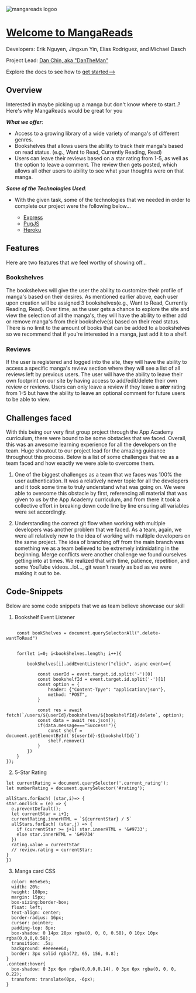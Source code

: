 ![mangareads logoo](https://user-images.githubusercontent.com/95194326/173257442-f989e97f-f91a-45a9-8e05-a760a1f85166.jpg)

# [Welcome to MangaReads](https://manga-reads.herokuapp.com) 

Developers: Erik Nguyen, Jingxun Yin, Elias Rodriguez, and Michael Dasch 

Project Lead: [Dan Chin, aka "DanTheMan"](https://github.com/bongochin)

Explore the docs to see how to [get started-->](https://github.com/MDasch22/Manga-reads-project/wiki)


## Overview 
  Interested in maybe picking up a manga but don't know where to start..? Here's why MangaReads would be great for you 
  
  ***What we offer***: 
  - Access to a growing library of a wide variety of manga's of different genres.
  - Bookshelves that allows users the ability  to track their manga's based on read status. (e.g., Want to Read, Currently Reading, Read)
  - Users can leave their reviews based on a star rating from 1-5, as well as the option to leave a comment. The review then gets posted, which allows all other users to ability to see what your thoughts were on that manga.

***Some of the Technologies Used***:
 
  - With the given task, some of the technologies that we needed in order to complete our project were the following below... 
 
    - [Express](http://expressjs.com/)
    - [PugJS](https://pugjs.org/api/getting-started.html)
    - [Heroku](https://id.heroku.com/login)

## Features 
  Here are two features that we feel worthy of showing off...
  
  ### Bookshelves 
  The bookshelves will give the user the ability to customize their profile of manga's based on their desires. As mentioned earlier above, each user upon creation will be assigned 3 bookshelves(e.g., Want to Read, Currently Reading, Read). Over time, as the user gets a chance to explore the site and view the selection of all the manga's, they will have the ability to either add or remove manga's from their bookshelve(s) based on their read status. There is no limit to the amount of books that can be added to a bookshelves so we recommend that if you're interested in a manga, just add it to a shelf. 
  
  ### Reviews
  If the user is registered and logged into the site, they will have the ability to access a specific manga's review section where they will see a list of all reviews left by previous users. The user will have the ability to leave their own footprint on our site by having access to add/edit/delete their own review or reviews. Users can only leave a review if they leave a ***star*** rating from 1-5 but have the ability to leave an optional comment for future users to be able to view.
  
  
## Challenges faced 
  With this being our very first group project through the App Academy curriculum, there were bound to be some obstacles that we faced. Overall, this was an awesome learning experience for all the developers on the team. Huge shoutout to our project lead for the amazing guidance throughout this process. Below is a list of some challenges that we as a team faced and how exactly we were able to overcome them.   

  1. One of the biggest challenges as a team that we faces was 100% the user authentication. It was a relatively newer topic for all the  developers and it took some time to truly understand what was going on. We were able to overcome this obstacle by first, referencing all material that was given to us by the App Academy curriculum, and from there it took a collective effort in breaking down code line by line ensuring all variables were set accordingly. 
  
  2. Understanding the correct git flow when working with multiple developers was another problem that we faced. As a team, again, we were all relatively new to the idea of working with multiple developers on the same project. The idea of branching off from the main branch was something we as a team believed to be extremely intimidating in the beginning. Merge conflicts were another challenge we found ourselves getting into at times. We realized that with time, patience, repetition, and some YouTube videos...lol..., git wasn’t nearly as bad as we were making it out to be.
  
  
## Code-Snippets
Below are some code snippets that we as team believe showcase our skill

1. Bookshelf Event Listener

```window.addEventListener("DOMContentLoaded", async (event)=>{

    const bookShelves = document.querySelectorAll(".delete-wantToRead")


    for(let i=0; i<bookShelves.length; i++){

        bookShelves[i].addEventListener("click", async event=>{

            const userId = event.target.id.split('-')[0]
            const bookshelfId = event.target.id.split('-')[1]
            const option = {
                header: {"Content-Tpye": "application/json"},
                method: "POST",
            }

            const res = await fetch(`/users/${userId}/bookshelves/${bookshelfId}/delete`, option);
            const data = await res.json();
            if(data.message==="Success!"){
                const shelf = document.getElementById(`${userId}-${bookshelfId}`)
                shelf.remove()
            }
        })
    }
});
```

2. 5-Star Rating

  ```const allStars = document.querySelectorAll('.star')
let currentRating = document.querySelector('.current_rating');
let numberRating = document.querySelector('#rating');

allStars.forEach( (star,i)=> {
  star.onclick = (e) => {
    e.preventDefault();
    let currentStar = i+1;
    currentRating.innerHTML = `${currentStar} / 5`
    allStars.forEach( (star,j) => {
      if (currentStar >= j+1) star.innerHTML = '&#9733';
      else star.innerHTML = '&#9734'
    })
    rating.value = currentStar
    // review.rating = currentStar;
  }
})
```

3. Manga card CSS 

```.content{
  color: #e5e5e5;
  width: 20%;
  height: 180px;
  margin: 15px;
  box-sizing:border-box;
  float: left;
  text-align: center;
  border-radius: 16px;
  cursor: pointer;
  padding-top: 8px;
  box-shadow: 0 14px 28px rgba(0, 0, 0, 0.58), 0 10px 10px rgba(0,0,0,0.58);
  transition: .5s;
  background: #eeeeee6d;
  border: 3px solid rgba(72, 65, 156, 0.8);
}
.content:hover{
  box-shadow: 0 3px 6px rgba(0,0,0,0.14), 0 3px 6px rgba(0, 0, 0, 0.22);
  transform: translate(0px, -6px);
}
```


